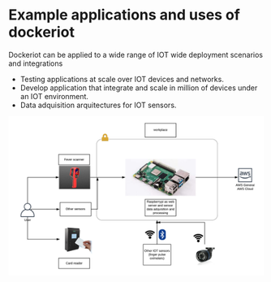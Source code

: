 # Example applications and uses of dockeriot

Dockeriot can be applied to a wide range of IOT wide deployment scenarios and integrations 

* Testing applications at scale over IOT devices and networks.  
* Develop application that integrate and scale in million of devices under an IOT environment.
* Data adquisition arquitectures for IOT sensors. 
<img src="./TEOS(3).png">

